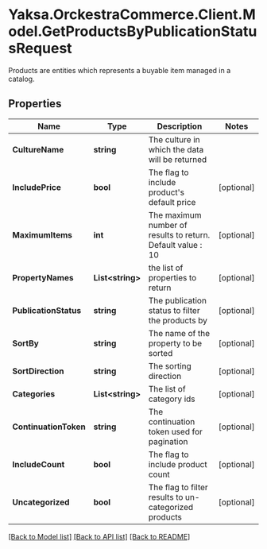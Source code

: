# Yaksa.OrckestraCommerce.Client.Model.GetProductsByPublicationStatusRequest
Products are entities which represents a buyable item managed in a catalog.

## Properties

Name | Type | Description | Notes
------------ | ------------- | ------------- | -------------
**CultureName** | **string** | The culture in which the data will be returned | 
**IncludePrice** | **bool** | The flag to include product&#39;s default price | [optional] 
**MaximumItems** | **int** | The maximum number of results to return. Default value : 10 | [optional] 
**PropertyNames** | **List&lt;string&gt;** | the list of properties to return | [optional] 
**PublicationStatus** | **string** | The publication status to filter the products by | [optional] 
**SortBy** | **string** | The name of the property to be sorted | [optional] 
**SortDirection** | **string** | The sorting direction | [optional] 
**Categories** | **List&lt;string&gt;** | The list of category ids | [optional] 
**ContinuationToken** | **string** | The continuation token used for pagination | [optional] 
**IncludeCount** | **bool** | The flag to include product count | [optional] 
**Uncategorized** | **bool** | The flag to filter results to un-categorized products | [optional] 

[[Back to Model list]](../README.md#documentation-for-models) [[Back to API list]](../README.md#documentation-for-api-endpoints) [[Back to README]](../README.md)

